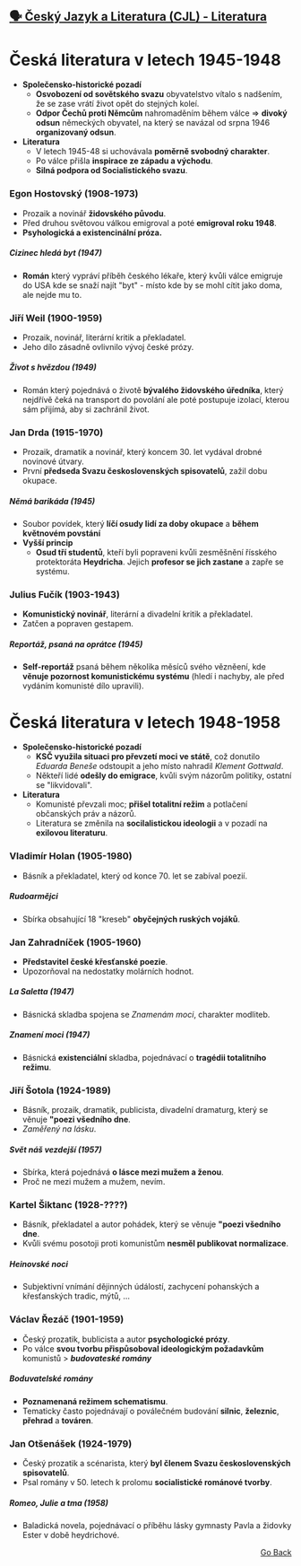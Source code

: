 ## <a href="./..">🗣️ Český Jazyk a Literatura (CJL) - Literatura</a>

# Česká literatura v letech 1945-1948
- **Společensko-historické pozadí**
  - **Osvobození od sovětského svazu** obyvatelstvo vítalo s nadšením, že se zase vrátí život opět do stejných koleí.
  - **Odpor Čechů proti Němcům** nahromaděním během válce => **divoký odsun** německých obyvatel, na který se navázal od srpna 1946 **organizovaný odsun**.
- **Literatura**
  - V letech 1945-48 si uchovávala **poměrně svobodný charakter**.
  - Po válce přišla **inspirace ze západu a východu**.
  - **Silná podpora od Socialistického svazu**.
### Egon Hostovský (1908-1973)
- Prozaik a novinář **židovského původu**.
- Před druhou světovou válkou emigroval a poté **emigroval roku 1948**.
- **Psyhologická a existencinální próza.**
##### Cizinec hledá byt (1947)
- **Román** který vypráví příběh českého lékaře, který kvůli válce emigruje do USA kde se snaží najít "byt" - místo kde by se mohl cítit jako doma, ale nejde mu to.
### Jiří Weil (1900-1959)
- Prozaik, novinář, literární kritik a překladatel.
- Jeho dílo zásadně ovlivnilo vývoj české prózy.
##### Život s hvězdou (1949)
- Román který pojednává o životě **bývalého židovského úředníka**, který nejdřívě čeká na transport do povolání ale poté postupuje izolací, kterou sám přijímá, aby si zachránil život.
### Jan Drda (1915-1970)
- Prozaik, dramatik a novinář, který koncem 30. let vydával drobné novinové útvary.
- První **předseda Svazu československých spisovatelů**, zažil dobu okupace.
##### Němá barikáda (1945)
- Soubor povídek, který **líčí osudy lidí za doby okupace** a **během květnovém povstání**
- **Vyšší princip**
  - **Osud tří studentů**, kteří byli popraveni kvůli zesměšnění řísského protektoráta **Heydricha**. Jejich **profesor se jich zastane** a zapře se systému.
### Julius Fučík (1903-1943)
- **Komunistický novinář**, literární a divadelní kritik a překladatel.
- Zatčen a popraven gestapem.
##### Reportáž, psaná na oprátce (1945)
- **Self-reportáž** psaná během několika měsíců svého vězněení, kde **věnuje pozornost komunistickému systému** (hledí i nachyby, ale před vydáním komunisté dílo upravili).

# Česká literatura v letech 1948-1958
- **Společensko-historické pozadí**
  - **KSČ využila situaci pro převzetí moci ve státě**, což donutilo *Eduarda Beneše* odstoupit a jeho místo nahradil *Klement Gottwald*.
  - Někteří lidé **odešly do emigrace**, kvůli svým názorům politiky, ostatní se "likvidovali".  
- **Literatura**
  - Komunisté převzali moc; **přišel totalitní režim** a potlačení občanských práv a názorů.
  - Literatura se změnila na **socilalistickou ideologii** a v pozadí na **exilovou literaturu**.
### Vladimír Holan (1905-1980)
- Básník a překladatel, který od konce 70. let se zabíval poezií.
##### Rudoarmějci
- Sbírka obsahující 18 "kreseb" **obyčejných ruských vojáků**.
### Jan Zahradníček (1905-1960)
- **Představitel české křesťanské poezie**.
- Upozorňoval na nedostatky molárních hodnot.
##### La Saletta (1947)
- Básnická skladba spojena se *Znamenám moci*, charakter modliteb.
##### Znamení moci (1947)
- Básnická **existenciální** skladba, pojednávací o **tragédii totalitního režimu**.
### Jiří Šotola (1924-1989)
- Básník, prozaik, dramatik, publicista, divadelní dramaturg, který se věnuje **"poezi všedního dne**.
- *Zaměřený na lásku*.
##### Svět náš vezdejší (1957)
- Sbírka, která pojednává **o lásce mezi mužem a ženou**.
- Proč ne mezi mužem a mužem, nevím.
### Kartel Šiktanc (1928-????)
- Básník, překladatel a autor pohádek, který se věnuje **"poezi všedního dne**.
- Kvůli svému posotoji proti komunistům **nesměl publikovat normalizace**.
##### Heinovské noci
- Subjektivní vnímání dějinných údálostí, zachycení pohanských a křesťanských tradic, mýtů, ...
### Václav Řezáč (1901-1959)
- Český prozatik, bublicista a autor **psychologické prózy**.
- Po válce **svou tvorbu přispůsoboval ideologickým požadavkům** komunistů > ***budovateské romány*** 
##### Boduvatelské romány
- **Poznamenaná režimem schematismu**.
- Tematicky často pojednávají o poválečném budování **silnic**, **železnic**, **přehrad** a **továren**.
### Jan Otšenášek (1924-1979)
- Český prozatik a scénarista, který **byl členem Svazu československých spisovatelů**.
- Psal romány v 50. letech k prolomu **socialistické románové tvorby**. 
##### Romeo, Julie a tma (1958)
- Baladická novela, pojednávací o příběhu lásky gymnasty Pavla a židovky Ester v době heydrichové.

<p align="right">
  <a href="./..">Go Back</a>
</p>

<!--
### jméno (rok-rok)
##### jménoKnihy (rok)
-->

